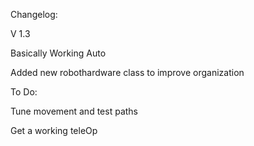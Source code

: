 Changelog:

V 1.3

Basically Working Auto

Added new robothardware class to improve organization

To Do:

Tune movement and test paths

Get a working teleOp
